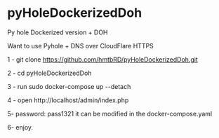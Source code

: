 # pyHoleDockerizedDoh
Py hole Dockerized version + DOH

Want to use Pyhole + DNS over CloudFlare HTTPS

1 - git clone https://github.com/hmtbRD/pyHoleDockerizedDoh.git


2 - cd pyHoleDockerizedDoh


3 - run sudo docker-compose up --detach


4 - open http://localhost/admin/index.php


5- password: pass1321 it can be modified in the docker-compose.yaml


6- enjoy.

